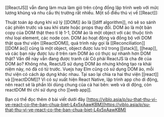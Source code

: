 [[ReactJS]] vẫn đang làm mưa làm gió trên cộng đồng lập trình web với mức lương khủng và nhu cầu thị trường rất nhiều. Một số điều thú vị về [[React]]:

Thuật toán áp dụng khi xử lý [[DOM]] ảo là [[diff algorithm]], nó sẽ so sánh các phiên trước và sau khi state hoặc props thay đổi. 
DOM ảo là một bản copy của DOM thật theo tỉ lệ 1-1, DOM ảo là một object với các thuộc tính như loại element, các node con. 
DOM ảo hoạt động và đồng bộ với DOM thật qua thư viện [[ReactDOM]], quá trình này gọi là [[Reconciliation]] 
[[DOM ảo]] cũng là một object, object được lưu trữ trong [[stack]], [[heap]], và các bạn này được lưu ở trên ram DOM ảo có thực sự nhanh hơn DOM thật? Vấn đề này vẫn đang được tranh cãi 
Có phải ReactJS là cha đẻ của DOM ảo? Không nha, ReactJS sử dụng DOM ảo nhưng không tạo ra khái niệm này, nó đã có từ trước. Vuejs hay Elm cũng có sử dụng DOM ảo, mỗi thư viện có cách áp dụng khác nhau. 
Tại sao lại chia ra hai thư viện [[react]] và [[reactDOM]]? 
Vì có sự xuất hiện React Native, lập trình app cho di động, nên react sẽ là phần lõi dùng chung của cả hai bên: web và di động, còn reactDOM thì chỉ sử dụng cho [[web app]].

Bạn có thể đọc thêm ở bài viết dưới đây [](https://viblo.asia/p/su-that-thu-vi-ve-react-co-the-ban-chua-biet-L4x5xAawKBM)[https://viblo.asia/p/su-that-thu-vi-ve-react-co-the-ban-chua-biet-L4x5xAawKBM](https://viblo.asia/p/su-that-thu-vi-ve-react-co-the-ban-chua-biet-L4x5xAawKBM)